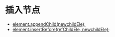 # 插入节点
* [element.appendChild(newchildEle);]()
* [element.insertBefore(refChildEle, newchildEle);]()

